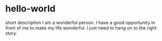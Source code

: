 # hello-world
short description
I am a wonderful person. I have a good opportunity in front of me to make my life wonderful. I just need to hang on to the right story.
